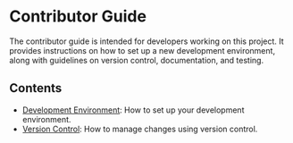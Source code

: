 # Contributor Guide

The contributor guide is intended for developers working on this project. It provides instructions on how to set up a new development environment, along with guidelines on version control, documentation, and testing.

## Contents

- [Development Environment](./development-environment.md): How to set up your development environment.
- [Version Control](./version-control.md): How to manage changes using version control.
